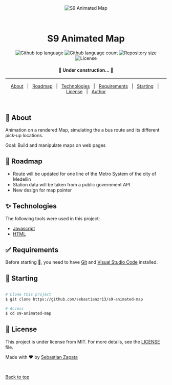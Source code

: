 <div align="center" id="top"> 
  <img src="./.github/app.gif" alt="S9 Animated Map" />

  &#xa0;

  <!-- <a href="https://s9animatedmap.netlify.app">Demo</a> -->
</div>

<h1 align="center">S9 Animated Map</h1>

<p align="center">
  <img alt="Github top language" src="https://img.shields.io/github/languages/top/sebastianzr13/s9-animated-map?color=56BEB8">

  <img alt="Github language count" src="https://img.shields.io/github/languages/count/sebastianzr13/s9-animated-map?color=56BEB8">

  <img alt="Repository size" src="https://img.shields.io/github/repo-size/sebastianzr13/s9-animated-map?color=56BEB8">

  <img alt="License" src="https://img.shields.io/github/license/sebastianzr13/s9-animated-map?color=56BEB8">
</p>

<!-- Status -->


<h4 align="center"> 
	🚧  Under construction...  🚧
</h4> 

<hr>

<p align="center">
  <a href="#dart-about">About</a> &#xa0; | &#xa0; 
  <a href="#rocket-roadmap">Roadmap</a> &#xa0; | &#xa0; 
  <a href="#sparkles-technologies">Technologies</a> &#xa0; | &#xa0;
  <a href="#white_check_mark-requirements">Requirements</a> &#xa0; | &#xa0;
  <a href="#checkered_flag-starting">Starting</a> &#xa0; | &#xa0;
  <a href="#memo-license">License</a> &#xa0; | &#xa0;
  <a href="https://github.com/sebastianzr13" target="_blank">Author</a>
</p>

<br>

## :dart: About ##

Animation on a rendered Map, simulating the a bus route and its different pick-up locations.

Goal: Build and manipulate maps on web pages 

## :rocket: Roadmap ##

- Route will be updated for one line of the Metro System of the city of Medellin
- Station data will be taken from a public government API 
- New design for map pointer

## :sparkles: Technologies ##

The following tools were used in this project:

- [Javascript](https://developer.mozilla.org/es/docs/Web/JavaScript)
- [HTML](https://developer.mozilla.org/es/docs/Web/JavaScript)

## :white_check_mark: Requirements ##

Before starting :checkered_flag:, you need to have [Git](https://git-scm.com) and [Visual Studio Code](https://code.visualstudio.com/) installed.

## :checkered_flag: Starting ##

```bash

# Clone this project
$ git clone https://github.com/sebastianzr13/s9-animated-map

# Access
$ cd s9-animated-map

```

## :memo: License ##

This project is under license from MIT. For more details, see the [LICENSE](LICENSE.md) file.


Made with :heart: by <a href="https://github.com/sebastianzr13" target="_blank">Sebastian Zapata</a>

&#xa0;

<a href="#top">Back to top</a>
